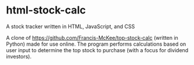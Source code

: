 # html-stock-calc
A stock tracker written in HTML, JavaScript, and CSS

A clone of https://github.com/Francis-McKee/top-stock-calc (written in Python) made for use online. The program performs calculations based on user input to determine the top stock to purchase (with a focus for dividend investors).
